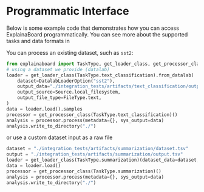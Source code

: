 # Programmatic Interface

Below is some example code that demonstrates how you can access ExplainaBoard programmatically.
You can see more about the supported tasks and data formats in 

You can process an existing dataset, such as `sst2`:

```python
from explainaboard import TaskType, get_loader_class, get_processor_class
# using a dataset we provide (datalab)
loader = get_loader_class(TaskType.text_classification).from_datalab(
    dataset=DatalabLoaderOption("sst2"),
    output_data="./integration_tests/artifacts/text_classification/output_sst2.txt",
    output_source=Source.local_filesystem,
    output_file_type=FileType.text,
)
data = loader.load().samples
processor = get_processor_class(TaskType.text_classification)()
analysis = processor.process(metadata={}, sys_output=data)
analysis.write_to_directory("./")
```

or use a custom dataset input as a raw file

```python
dataset = "./integration_tests/artifacts/summarization/dataset.tsv"
output = "./integration_tests/artifacts/summarization/output.tsv"
loader = get_loader_class(TaskType.summarization)(dataset_data=dataset, output_data=output)
data = loader.load()
processor = get_processor_class(TaskType.summarization)()
analysis = processor.process(metadata={}, sys_output=data)
analysis.write_to_directory("./")
```
